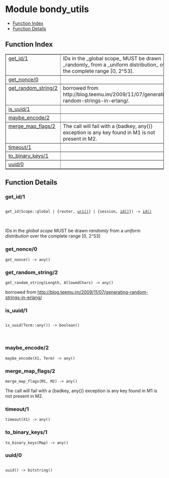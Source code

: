 

# Module bondy_utils #
* [Function Index](#index)
* [Function Details](#functions)

<a name="index"></a>

## Function Index ##


<table width="100%" border="1" cellspacing="0" cellpadding="2" summary="function index"><tr><td valign="top"><a href="#get_id-1">get_id/1</a></td><td>
IDs in the _global scope_ MUST be drawn _randomly_ from a _uniform
distribution_ over the complete range [0, 2^53].</td></tr><tr><td valign="top"><a href="#get_nonce-0">get_nonce/0</a></td><td></td></tr><tr><td valign="top"><a href="#get_random_string-2">get_random_string/2</a></td><td>
borrowed from
http://blog.teemu.im/2009/11/07/generating-random-strings-in-erlang/.</td></tr><tr><td valign="top"><a href="#is_uuid-1">is_uuid/1</a></td><td></td></tr><tr><td valign="top"><a href="#maybe_encode-2">maybe_encode/2</a></td><td></td></tr><tr><td valign="top"><a href="#merge_map_flags-2">merge_map_flags/2</a></td><td>
The call will fail with a {badkey, any()} exception is any key found in M1
is not present in M2.</td></tr><tr><td valign="top"><a href="#timeout-1">timeout/1</a></td><td></td></tr><tr><td valign="top"><a href="#to_binary_keys-1">to_binary_keys/1</a></td><td></td></tr><tr><td valign="top"><a href="#uuid-0">uuid/0</a></td><td></td></tr></table>


<a name="functions"></a>

## Function Details ##

<a name="get_id-1"></a>

### get_id/1 ###

<pre><code>
get_id(Scope::global | {router, <a href="#type-uri">uri()</a>} | {session, <a href="#type-id">id()</a>}) -&gt; <a href="#type-id">id()</a>
</code></pre>
<br />

IDs in the _global scope_ MUST be drawn _randomly_ from a _uniform
distribution_ over the complete range [0, 2^53]

<a name="get_nonce-0"></a>

### get_nonce/0 ###

`get_nonce() -> any()`

<a name="get_random_string-2"></a>

### get_random_string/2 ###

`get_random_string(Length, AllowedChars) -> any()`

borrowed from
http://blog.teemu.im/2009/11/07/generating-random-strings-in-erlang/

<a name="is_uuid-1"></a>

### is_uuid/1 ###

<pre><code>
is_uuid(Term::any()) -&gt; boolean()
</code></pre>
<br />

<a name="maybe_encode-2"></a>

### maybe_encode/2 ###

`maybe_encode(X1, Term) -> any()`

<a name="merge_map_flags-2"></a>

### merge_map_flags/2 ###

`merge_map_flags(M1, M2) -> any()`

The call will fail with a {badkey, any()} exception is any key found in M1
is not present in M2.

<a name="timeout-1"></a>

### timeout/1 ###

`timeout(X1) -> any()`

<a name="to_binary_keys-1"></a>

### to_binary_keys/1 ###

`to_binary_keys(Map) -> any()`

<a name="uuid-0"></a>

### uuid/0 ###

<pre><code>
uuid() -&gt; bitstring()
</code></pre>
<br />


